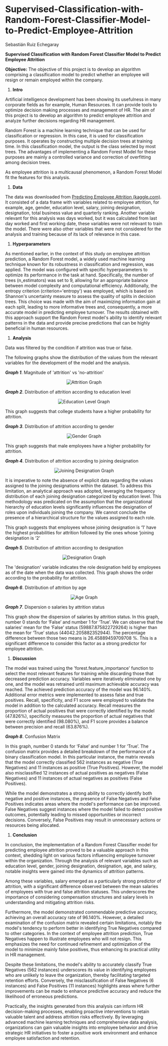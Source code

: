 # Supervised-Classification-with-Random-Forest-Classifier-Model-to-Predict-Employee-Attrition
Sebastián Ruiz Echegaray

**Supervised Classification with Random Forest Classifier Model to Predict Employee Attrition**

**Objective:** The objective of this project is to develop an algorithm comprising a classification model to predict whether an employee will resign or remain employed within the company.

1. **Intro**

Artificial intelligence development has been showing its usefulness in many corporate fields as for example, Human Resources. It can provide tools to optimize decision making processes and management of HR. The aim of this project is to develop an algorithm to predict employee attrition and analyze further decisions regarding HR management.

Random Forest is a machine learning technique that can be used for classification or regression. In this case, it is used for classification purposes. It operates by constructing multiple decision trees at training time. In this classification model, the output is the class selected by most trees. The advantages of implementing a Random Forest Model for these purposes are mainly a controlled variance and correction of overfitting among decision trees.

As employee attrition is a multicausal phenomenon, a Random Forest Model fit the features for this analysis.

1. **Data**

The data was downloaded from [Predicting Employee Attrition (kaggle.com)](https://www.kaggle.com/datasets/pavan9065/predicting-employee-attrition/data?select=train_data.csv). It consisted of a data frame with variables related to employee attrition, for example, age, gender, education level, salary, joining designation, designation, total business value and quarterly ranking. Another variable relevant for this analysis was days worked, but it was calculated from last day worked and first working date, these variables were not relevant to train the model. There were also other variables that were not considered for the analysis and training because of its lack of relevance in this case.

1. **Hyperparameters**

As mentioned earlier, in the context of this study on employee attrition prediction, a Random Forest model, a widely used machine learning technique known for its robustness in classification and regression, was applied. The model was configured with specific hyperparameters to optimize its performance in the task at hand. Specifically, the number of trees (n_estimators) was set to 9, allowing for an appropriate balance between model complexity and computational efficiency. Additionally, the entropy criterion (criterion='entropy') was employed, which is based on Shannon's uncertainty measure to assess the quality of splits in decision trees. This choice was made with the aim of maximizing information gain at each split, leading to more informative trees and, consequently, a more accurate model in predicting employee turnover. The results obtained with this approach support the Random Forest model's ability to identify relevant patterns in the data and provide precise predictions that can be highly beneficial in human resources.

1. **Analysis**

Data was filtered by the condition if attrition was true or false.

The following graphs show the distribution of the values from the relevant variables for the development of the model and the analysis.

**_Graph 1_**. Magnitude of 'attrition' vs 'no-attrition'
<p align="center">
  <img src="https://github.com/SebastianRuizE98/Supervised-Classification-with-Random-Forest-Classifier-Model-to-Predict-Employee-Attrition/blob/main/Attrition%20graph.png?raw=true" alt="Attrition Graph">
</p>



**_Graph 2_**. Distribution of attrition according to education level
<p align="center">
  <img src="https://github.com/SebastianRuizE98/Supervised-Classification-with-Random-Forest-Classifier-Model-to-Predict-Employee-Attrition/blob/main/ed%20lvl%20graph.png?raw=true" alt="Education Level Graph">
</p>


This graph suggests that college students have a higher probability for attrition.

**_Graph 3_**. Distribution of attrition according to gender
<p align="center">
  <img src="https://github.com/SebastianRuizE98/Supervised-Classification-with-Random-Forest-Classifier-Model-to-Predict-Employee-Attrition/blob/main/gender_graph.png?raw=true" alt="Gender Graph">
</p>



This graph suggests that male employees have a higher probability for attrition.

**_Graph 4_**. Distribution of attrition according to joining designation
<p align="center">
  <img src="https://github.com/SebastianRuizE98/Supervised-Classification-with-Random-Forest-Classifier-Model-to-Predict-Employee-Attrition/blob/main/joining%20designation%20graph.png?raw=true" alt="Joining Designation Graph">
</p>





It is imperative to note the absence of explicit data regarding the values assigned to the joining designations within the dataset. To address this limitation, an analytical approach was adopted, leveraging the frequency distribution of each joining designation categorized by education level. This methodology was predicated on the assumption that the organizational hierarchy of education levels significantly influences the designation of roles upon individuals joining the company. We cannot conclude the presence of a hierarchical structure for the values assigned to each role.

This graph suggests that employees whose joining designation is ‘1’ have the highest probabilities for attrition followed by the ones whose ‘joining designation is ‘2’

**_Graph 5_**. Distribution of attrition according to designation
<p align="center">
  <img src="https://github.com/SebastianRuizE98/Supervised-Classification-with-Random-Forest-Classifier-Model-to-Predict-Employee-Attrition/blob/main/designation_graph.png?raw=true" alt="Designation Graph">
</p>




The 'designation' variable indicates the role designation held by employees as of the date when the data was collected. This graph shows the order according to the probability for attrition.

**_Graph 6_**. Distribution of attrition by age
<p align="center">
  <img src="https://github.com/SebastianRuizE98/Supervised-Classification-with-Random-Forest-Classifier-Model-to-Predict-Employee-Attrition/blob/main/age_graph.png?raw=true" alt="Age Graph">
</p>



**_Graph 7_**. Dispersion o salaries by attrition status



This graph show the dispersion of salaries by attrition status. In this graph, number 0 stands for ‘False’ and number 1 for ‘True’. We can observe that the salaries’ mean for the ‘False’ status (59887.875822729264) is higher than the mean for ‘True’ status (44042.205882352944). The percentage difference between those two means is 26.45889459709708 %. This is a significant difference to consider this factor as a strong predictor for employee attrition.

1. **Discussion**

The model was trained using the 'forest.feature_importance' function to select the most relevant features for training while discarding those that decreased prediction accuracy. Variables were iteratively eliminated one by one, and the model was retrained until maximum achievable accuracy was reached. The achieved prediction accuracy of the model was 96.140%. Additional error metrics were implemented to assess false and true positives. Recall, specificity, and F1 score were employed to validate the model in addition to the calculated accuracy. Recall measures the proportion of actual positives that were correctly identified by the model (47.826%), specificity measures the proportion of actual negatives that were correctly identified (98.080%), and F1 score provides a balance between precision and recall (63.876%).

**_Graph 8_**. Confusion Matrix


In this graph, number 0 stands for ‘False’ and number 1 for ‘True’. The confusion matrix provides a detailed breakdown of the performance of a binary classification model. In this particular instance, the matrix reveals that the model correctly classified 562 instances as negative (True Negatives) and 11 instances as positive (True Positives). However, the model also misclassified 12 instances of actual positives as negatives (False Negatives) and 11 instances of actual negatives as positives (False Positives).

While the model demonstrates a strong ability to correctly identify both negative and positive instances, the presence of False Negatives and False Positives indicates areas where the model's performance can be improved. False Negatives suggest instances where the model failed to detect positive outcomes, potentially leading to missed opportunities or incorrect decisions. Conversely, False Positives may result in unnecessary actions or resources being allocated.

1. **Conclusion**

In conclusion, the implementation of a Random Forest Classifier model for predicting employee attrition proved to be a valuable approach in this context, shedding light on various factors influencing employee turnover within the organization. Through the analysis of relevant variables such as education level, gender, joining designation, designation, age, and salary, notable insights were gained into the dynamics of attrition patterns.

Among these variables, salary emerged as a particularly strong predictor of attrition, with a significant difference observed between the mean salaries of employees with true and false attrition statuses. This underscores the importance of considering compensation structures and salary levels in understanding and mitigating attrition risks.

Furthermore, the model demonstrated commendable predictive accuracy, achieving an overall accuracy rate of 96.140%. However, a detailed examination of the confusion matrix revealed certain limitations, notably the model's tendency to perform better in identifying True Negatives compared to other categories. In the context of employee attrition prediction, True Negatives happen to illustrate employees who will not resign. This emphasizes the need for continued refinement and optimization of the model to minimize mainly false positives, thus enhancing its practical utility in HR management.

Despite these limitations, the model's ability to accurately classify True Negatives (562 instances) underscores its value in identifying employees who are unlikely to leave the organization, thereby facilitating targeted retention efforts. Conversely, the misclassification of False Negatives (6 instances) and False Positives (11 instances) highlights areas where further improvements can be made to enhance predictive accuracy and reduce the likelihood of erroneous predictions.

Practically, the insights generated from this analysis can inform HR decision-making processes, enabling proactive interventions to retain valuable talent and address attrition risks effectively. By leveraging advanced machine learning techniques and comprehensive data analysis, organizations can gain valuable insights into employee behavior and drive strategic HR initiatives to foster a positive work environment and enhance employee satisfaction and retention.
